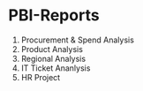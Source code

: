 # PBI-Reports

1. Procurement & Spend Analysis
2. Product Analysis
3. Regional Analysis
4. IT Ticket Ananlysis
5. HR Project
